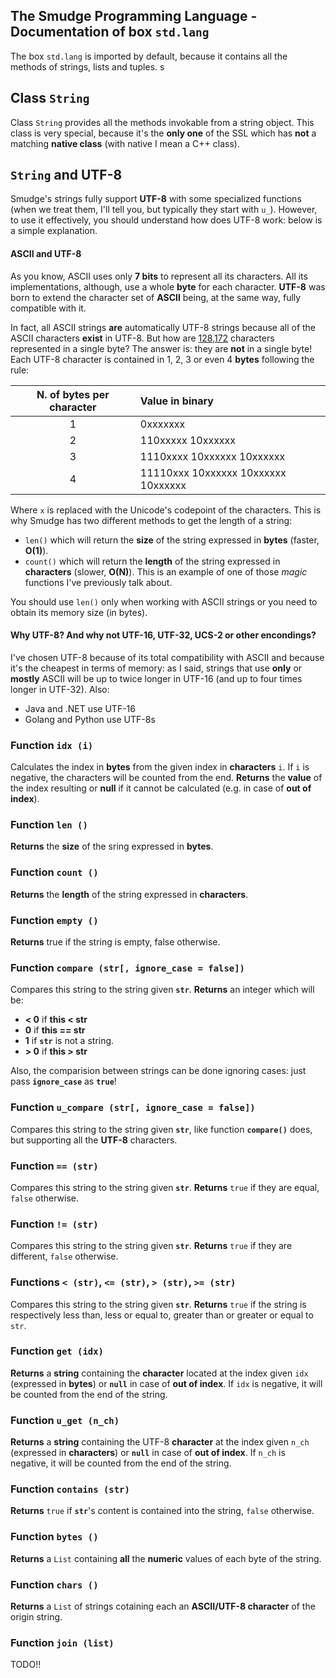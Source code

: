 ## The Smudge Programming Language - Documentation of box `std.lang`
The box `std.lang` is imported by default, because it contains all the methods
of strings, lists and tuples.
s
## Class `String`
Class `String` provides all the methods invokable from a string object.
This class is very special, because it's the **only one** of the SSL which
has **not** a matching **native class** (with native I mean a C++ class).

## `String` and **UTF-8**
Smudge's strings fully support **UTF-8** with some
specialized functions (when we treat them, I'll tell you,
but typically they start with `u_`). However, to use it
effectively, you should understand how does UTF-8
work: below is a simple explanation.

#### ASCII and UTF-8
As you know, ASCII uses only **7 bits** to represent all its
characters.
All its implementations, although, use a whole **byte** for
each character.
**UTF-8** was born to extend the character set of **ASCII**
being, at the
same way, fully compatible with it.

In fact, all ASCII strings **are**
automatically UTF-8 strings because all of the ASCII
characters **exist** in
UTF-8. But how are [128,172](http://www.unicode.org/versions/Unicode9.0.0/)
characters represented in a single byte? The answer is: they are **not** in
a single byte! Each UTF-8 character is contained in 1, 2, 3 or even 4 **bytes**
following the rule:

| N. of bytes per character | Value in binary |
|:-----------------------------:|:----------------|
|  1 | 0xxxxxxx |
|  2 | 110xxxxx 10xxxxxx |
|  3 | 1110xxxx 10xxxxxx 10xxxxxx |
|  4 | 11110xxx 10xxxxxx 10xxxxxx 10xxxxxx |
Where `x` is replaced with the Unicode's codepoint of the characters.
This is why Smudge has two different methods to get the length of a string:
 - `len()` which will return the **size** of the string expressed in **bytes**
    (faster, **O(1)**).
 - `count()` which will return the **length** of the string expressed
    in **characters** (slower, **O(N)**). This is an example of one of those
    *magic* functions I've previously talk about.

You should use `len()` only when working with ASCII strings or you need to
obtain its memory size (in bytes).

#### Why UTF-8? And why not UTF-16, UTF-32, UCS-2 or other encondings?
I've chosen UTF-8 because of its total compatibility with ASCII and because
it's the cheapest in terms of memory: as I said, strings that use **only** or
**mostly** ASCII will be up to twice longer in UTF-16 (and up to four times
longer in UTF-32). Also:
- Java and .NET use UTF-16
- Golang and Python use UTF-8s

### Function `idx (i)`
Calculates the index in **bytes** from the given index in **characters** `i`.
If `i` is negative, the characters will be counted from the end.
**Returns** the **value** of the index resulting or **null** if it cannot be
calculated (e.g. in case of **out of index**).

### Function `len ()`
**Returns** the **size** of the sring expressed in **bytes**.

### Function `count ()`
**Returns** the **length** of the string expressed in **characters**.

### Function `empty ()`
**Returns** true if the string is empty, false otherwise.

### Function `compare (str[, ignore_case = false])`
Compares this string to the string given **`str`**.
**Returns** an integer which will be:
- **< 0** if **this < str**
- **0** if **this == str**
- **1** if **`str`** is not a string.
- **> 0** if **this > str**

Also, the comparision between strings can be done ignoring
cases: just pass **`ignore_case`** as **`true`**!

### Function `u_compare (str[, ignore_case = false])`
Compares this string to the string given **`str`**, like
function **`compare()`** does, but supporting all the
**UTF-8** characters.

### Function `== (str)`
Compares this string to the string given **`str`**.
**Returns** `true` if they are equal, `false` otherwise.

### Function `!= (str)`
Compares this string to the string given **`str`**.
**Returns** `true` if they are different, `false` otherwise.

### Functions `< (str)`, `<= (str)`, `> (str)`, `>= (str)`
Compares this string to the string given **`str`**.
**Returns** `true` if the string is respectively
less than, less or equal to, greater than or greater or equal
to `str`.

### Function `get (idx)`
**Returns** a **string** containing the **character**
located at the index given `idx` (expressed in **bytes**) or
**`null`** in case of **out of index**.
If `idx` is negative, it will be counted from the end of the
string.

### Function `u_get (n_ch)`
**Returns** a **string** containing the UTF-8 **character**
at the index given `n_ch` (expressed in **characters**) or
**`null`** in case of **out of index**.
If `n_ch` is negative, it will be counted from the end of the string.

### Function `contains (str)`
**Returns** `true` if **`str`**'s content is contained into
the string, `false` otherwise.

### Function `bytes ()`
**Returns** a `List` containing **all** the **numeric** values
of each byte of the string.

### Function `chars ()`
**Returns** a `List` of strings cotaining each an **ASCII/UTF-8 character**
of the origin string.

### Function `join (list)`
TODO!!
